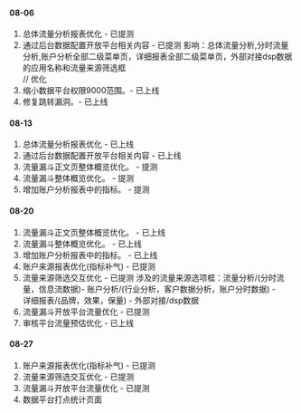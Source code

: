 #### 08-06
1. 总体流量分析报表优化 - 已提测
2. 通过后台数据配置开放平台相关内容 - 已提测 
影响：总体流量分析,分时流量分析,账户分析全部二级菜单页，详细报表全部二级菜单页，外部对接dsp数据 的应用名称和流量来源筛选框  
// 优化  
1. 缩小数据平台权限9000范围。- 已上线
2. 修复跳转漏洞。- 已上线

#### 08-13
1. 总体流量分析报表优化 - 已上线
2. 通过后台数据配置开放平台相关内容 - 已上线
3. 流量漏斗正文页整体概览优化。 - 提测
4. 流量漏斗整体概览优化。 - 提测
5. 增加账户分析报表中的指标。 - 提测

#### 08-20
1. 流量漏斗正文页整体概览优化。 - 已上线
2. 流量漏斗整体概览优化。 - 已上线
3. 增加账户分析报表中的指标。 - 已上线
4. 账户来源报表优化(指标补气) - 已提测 
5. 流量来源筛选交互优化 - 已提测
涉及的流量来源选项框：流量分析/(分时流量，信息流数据)- 账户分析/(行业分析，客户数据分析，账户分时数据) -  
详细报表/(品牌，效果，保量) - 外部对接/dsp数据 
6. 流量漏斗开放平台流量优化 - 已提测 
7. 审核平台流量预估优化 - 已上线

#### 08-27
1. 账户来源报表优化(指标补气) - 已提测 
2. 流量来源筛选交互优化 - 已提测
3. 流量漏斗开放平台流量优化 - 已提测 
4. 数据平台打点统计页面


